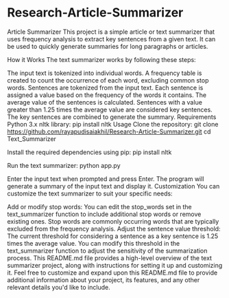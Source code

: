 # Research-Article-Summarizer
Article Summarizer
This project is a simple article or text summarizer that uses frequency analysis to extract key sentences from a given text. It can be used to quickly generate summaries for long paragraphs or articles.

How it Works
The text summarizer works by following these steps:

The input text is tokenized into individual words.
A frequency table is created to count the occurrence of each word, excluding common stop words.
Sentences are tokenized from the input text.
Each sentence is assigned a value based on the frequency of the words it contains.
The average value of the sentences is calculated.
Sentences with a value greater than 1.25 times the average value are considered key sentences.
The key sentences are combined to generate the summary.
Requirements
Python 3.x
nltk library: pip install nltk
Usage
Clone the repository:
git clone https://github.com/rayapudisaiakhil/Research-Article-Summarizer.git cd Text_Summarizer

Install the required dependencies using pip:
pip install nltk

Run the text summarizer:
python app.py

Enter the input text when prompted and press Enter.
The program will generate a summary of the input text and display it.
Customization
You can customize the text summarizer to suit your specific needs:

Add or modify stop words: You can edit the stop_words set in the text_summarizer function to include additional stop words or remove existing ones. Stop words are commonly occurring words that are typically excluded from the frequency analysis.
Adjust the sentence value threshold: The current threshold for considering a sentence as a key sentence is 1.25 times the average value. You can modify this threshold in the text_summarizer function to adjust the sensitivity of the summarization process.
This README.md file provides a high-level overview of the text summarizer project, along with instructions for setting it up and customizing it.
Feel free to customize and expand upon this README.md file to provide additional information about your project, its features, and any other relevant details you'd like to include.
